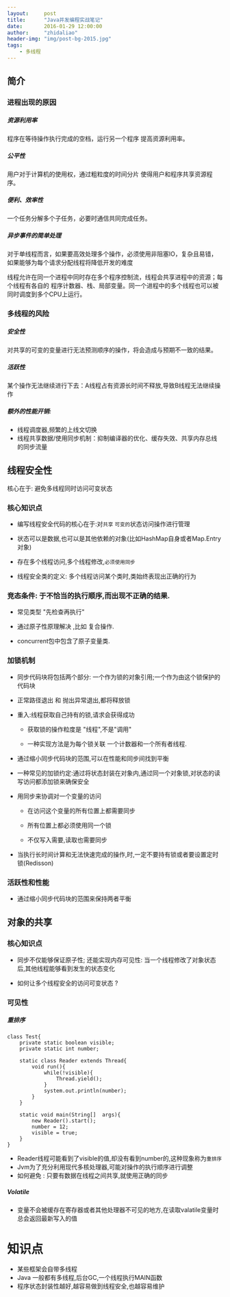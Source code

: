 ```yaml
---
layout:     post
title:      "Java并发编程实战笔记"
date:       2016-01-29 12:00:00
author:     "zhidaliao"
header-img: "img/post-bg-2015.jpg"
tags:
    - 多线程
---
```



## 简介

### 进程出现的原因

##### 资源利用率
程序在等待操作执行完成的空档，运行另一个程序 提高资源利用率。

##### 公平性
用户对于计算机的使用权，通过粗粒度的时间分片 使得用户和程序共享资源程序。

##### 便利、效率性
一个任务分解多个子任务，必要时通信共同完成任务。

##### 异步事件的简单处理
对于单线程而言，如果要高效处理多个操作，必须使用非阻塞IO，复杂且易错，如果能够为每个请求分配线程将降低开发的难度

线程允许在同一个进程中同时存在多个程序控制流，线程会共享进程中的资源；每个线程有各自的 程序计数器、栈、局部变量。同一个进程中的多个线程也可以被同时调度到多个CPU上运行。
 

### 多线程的风险

##### 安全性

对共享的可变的变量进行无法预测顺序的操作，将会造成与预期不一致的结果。

##### 活跃性

某个操作无法继续进行下去：A线程占有资源长时间不释放,导致B线程无法继续操作

##### 额外的性能开销:

- 线程调度器,频繁的上线文切换
- 线程共享数据/使用同步机制：抑制编译器的优化、缓存失效、共享内存总线的同步流量
	 


## 线程安全性

核心在于: 避免多线程同时访问可变状态

### 核心知识点

- 编写线程安全代码的核心在于:对`共享` `可变的`状态访问操作进行管理

- 状态可以是数据,也可以是其他依赖的对象(比如HashMap自身或者Map.Entry对象)

- 存在多个线程访问,多个线程修改,`必须使用同步`

- 线程安全类的定义: 多个线程访问某个类时,类始终表现出正确的行为


### 竞态条件: 于不恰当的执行顺序,而出现不正确的结果. 


- 常见类型 "先检查再执行"  

- 通过原子性原理解决 ,比如 复合操作.

- concurrent包中包含了原子变量类.

### 加锁机制


- 同步代码块将包括两个部分: 一个作为锁的对象引用;一个作为由这个锁保护的代码块

- 正常路径退出 和 抛出异常退出,都将释放锁

- 重入:线程获取自己持有的锁,请求会获得成功 

	- 获取锁的操作粒度是 "线程",不是"调用"

	- 一种实现方法是为每个锁关联 一个计数器和一个所有者线程.

- 通过缩小同步代码块的范围,可以在性能和同步间找到平衡

- 一种常见的加锁约定:通过将状态封装在对象内,通过同一个对象锁,对状态的读写访问都添加锁来确保安全

- 用同步来协调对一个变量的访问

	- 在访问这个变量的所有位置上都需要同步

	- 所有位置上都必须使用同一个锁

	- 不仅写入需要,读取也需要同步

- 当执行长时间计算和无法快速完成的操作,时,一定不要持有锁或者要设置定时锁(Redisson)


### 活跃性和性能

- 通过缩小同步代码块的范围来保持两者平衡



## 对象的共享

### 核心知识点

- 同步不仅能够保证原子性; 还能实现内存可见性: 当一个线程修改了对象状态后,其他线程能够看到发生的状态变化

- 如何让多个线程安全的访问可变状态 ?

### 可见性

##### 重排序

```
class Test{
	private static boolean visible;
	private static int number;

	static class Reader extends Thread{
		void run(){
			while(!visible){
				Thread.yield();
			}
			system.out.println(number);
		}
	}

	static void main(String[]  args){
		new Reader().start();
		number = 12;
		visible = true;
	}
}
```

- Reader线程可能看到了visible的值,却没有看到number的,这种现象称为`重排序`
- Jvm为了充分利用现代多核处理器,可能对操作的执行顺序进行调整
- 如何避免 : 只要有数据在线程之间共享,就使用正确的同步

##### Volatile


- 变量不会被缓存在寄存器或者其他处理器不可见的地方,在读取valatile变量时总会返回最新写入的值





# 知识点
- 某些框架会自带多线程
- Java 一般都有多线程,后台GC,一个线程执行MAIN函数
- 程序状态封装性越好,越容易做到线程安全,也越容易维护
